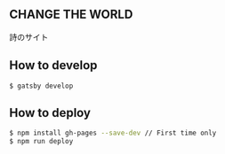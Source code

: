 ## CHANGE THE WORLD

詩のサイト

## How to develop

```
$ gatsby develop
```

## How to deploy

``` sh
$ npm install gh-pages --save-dev // First time only
$ npm run deploy
```
